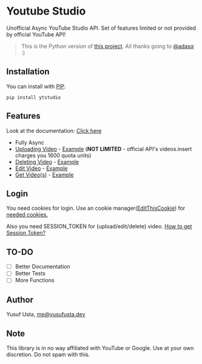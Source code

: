 # Youtube Studio

Unofficial Async YouTube Studio API. Set of features limited or not provided by official YouTube API!

> This is the Python version of [this project](https://github.com/adasq/youtube-studio). All thanks going to [@adasq](https://github.com/adasq) :)

## Installation

You can install with [PIP](https://pypi.org/project/ytstudio/).

`pip install ytstudio`

## Features

Look at the documentation: [Click here](https://yusufusta.github.io/ytstudio/)

- Fully Async
- [Uploading Video](https://yusufusta.github.io/ytstudio/#ytstudio.Studio.uploadVideo) - [Example](https://github.com/yusufusta/ytstudio/blob/master/examples/upload_video.py) (**NOT LIMITED** - official API's videos.insert charges you 1600 quota units)
- [Deleting Video](https://yusufusta.github.io/ytstudio/#ytstudio.Studio.deleteVideo) - [Example](https://github.com/yusufusta/ytstudio/blob/master/examples/edit_video.py#L29)
- [Edit Video](https://yusufusta.github.io/ytstudio/#ytstudio.Studio.editVideo) - [Example](https://github.com/yusufusta/ytstudio/blob/master/examples/edit_video.py#L13)
- [Get Video(s)](https://yusufusta.github.io/ytstudio/#ytstudio.Studio.listVideos) - [Example](https://github.com/yusufusta/ytstudio/blob/master/examples/get_videos.py#L7)

## Login

You need cookies for login. Use an cookie manager([EditThisCookie](https://chrome.google.com/webstore/detail/editthiscookie/fngmhnnpilhplaeedifhccceomclgfbg?hl=tr)) for [needed cookies.](https://github.com/yusufusta/ytstudio/blob/master/examples/login.json)

Also you need SESSION_TOKEN for (upload/edit/delete) video. [How to get Session Token?](https://github.com/adasq/youtube-studio#preparing-authentication)

## TO-DO

- [ ] Better Documentation
- [ ] Better Tests
- [ ] More Functions

## Author

Yusuf Usta, me@yusufusta.dev

## Note

This library is in no way affiliated with YouTube or Google. Use at your own discretion. Do not spam with this.
